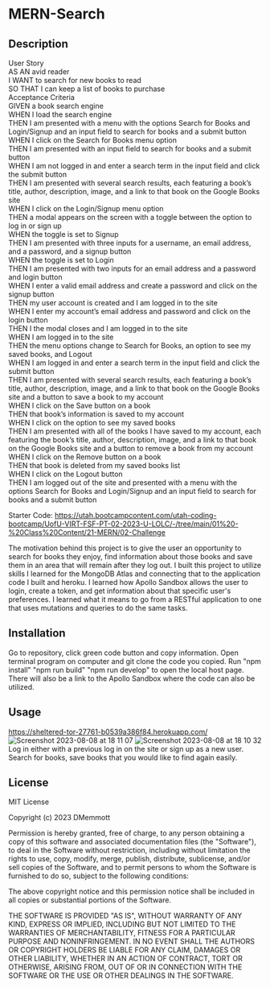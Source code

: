 # MERN-Search

## Description
User Story <br>
AS AN avid reader <br>
I WANT to search for new books to read <br>
SO THAT I can keep a list of books to purchase <br>
Acceptance Criteria <br>
GIVEN a book search engine <br>
WHEN I load the search engine <br>
THEN I am presented with a menu with the options Search for Books and Login/Signup and an input field to search for books and a submit button <br>
WHEN I click on the Search for Books menu option <br>
THEN I am presented with an input field to search for books and a submit button <br>
WHEN I am not logged in and enter a search term in the input field and click the submit button <br>
THEN I am presented with several search results, each featuring a book’s title, author, description, image, and a link to that book on the Google Books site <br>
WHEN I click on the Login/Signup menu option <br>
THEN a modal appears on the screen with a toggle between the option to log in or sign up <br>
WHEN the toggle is set to Signup <br>
THEN I am presented with three inputs for a username, an email address, and a password, and a signup button <br>
WHEN the toggle is set to Login <br>
THEN I am presented with two inputs for an email address and a password and login button <br>
WHEN I enter a valid email address and create a password and click on the signup button <br>
THEN my user account is created and I am logged in to the site <br>
WHEN I enter my account’s email address and password and click on the login button <br>
THEN I the modal closes and I am logged in to the site <br>
WHEN I am logged in to the site <br>
THEN the menu options change to Search for Books, an option to see my saved books, and Logout <br>
WHEN I am logged in and enter a search term in the input field and click the submit button <br>
THEN I am presented with several search results, each featuring a book’s title, author, description, image, and a link to that book on the Google Books site and a button to save a book to my account <br>
WHEN I click on the Save button on a book <br>
THEN that book’s information is saved to my account <br>
WHEN I click on the option to see my saved books <br>
THEN I am presented with all of the books I have saved to my account, each featuring the book’s title, author, description, image, and a link to that book on the Google Books site and a button to remove a book from my account <br>
WHEN I click on the Remove button on a book <br>
THEN that book is deleted from my saved books list <br>
WHEN I click on the Logout button <br>
THEN I am logged out of the site and presented with a menu with the options Search for Books and Login/Signup and an input field to search for books and a submit button <br>

Starter Code: https://utah.bootcampcontent.com/utah-coding-bootcamp/UofU-VIRT-FSF-PT-02-2023-U-LOLC/-/tree/main/01%20-%20Class%20Content/21-MERN/02-Challenge 

The motivation behind this project is to give the user an opportunity to search for books they enjoy, find information about those books and save them in an area that will remain after they log out. 
I built this project to utilize skills I learned for the MongoDB Atlas and connecting that to the application code I built and heroku. 
I learned how Apollo Sandbox allows the user to login, create a token, and get information about that specific user's preferences. I learned what it means to go from a RESTful application to one that uses mutations and queries to do the same tasks. 

## Installation
Go to repository, click green code button and copy information. Open terminal program on computer and git clone the code you copied. Run "npm install" "npm run build" "npm run develop" to open the local host page. There will also be a link to the Apollo Sandbox where the code can also be utilized. 

## Usage
https://sheltered-tor-27761-b0539a386f84.herokuapp.com/
![Screenshot 2023-08-08 at 18 11 07](https://github.com/DNasson/MERN-Search/assets/123035338/1129c0d3-e07e-4dd8-94e0-5eb3404090f8)
![Screenshot 2023-08-08 at 18 10 32](https://github.com/DNasson/MERN-Search/assets/123035338/c9e0f812-0530-42cb-bbb5-e31fc9a07030)
Log in either with a previous log in on the site or sign up as a new user. Search for books, save books that you would like to find again easily. 

## License

MIT License

Copyright (c) 2023 DMemmott

Permission is hereby granted, free of charge, to any person obtaining a copy
of this software and associated documentation files (the "Software"), to deal
in the Software without restriction, including without limitation the rights
to use, copy, modify, merge, publish, distribute, sublicense, and/or sell
copies of the Software, and to permit persons to whom the Software is
furnished to do so, subject to the following conditions:

The above copyright notice and this permission notice shall be included in all
copies or substantial portions of the Software.

THE SOFTWARE IS PROVIDED "AS IS", WITHOUT WARRANTY OF ANY KIND, EXPRESS OR
IMPLIED, INCLUDING BUT NOT LIMITED TO THE WARRANTIES OF MERCHANTABILITY,
FITNESS FOR A PARTICULAR PURPOSE AND NONINFRINGEMENT. IN NO EVENT SHALL THE
AUTHORS OR COPYRIGHT HOLDERS BE LIABLE FOR ANY CLAIM, DAMAGES OR OTHER
LIABILITY, WHETHER IN AN ACTION OF CONTRACT, TORT OR OTHERWISE, ARISING FROM,
OUT OF OR IN CONNECTION WITH THE SOFTWARE OR THE USE OR OTHER DEALINGS IN THE
SOFTWARE.
